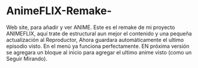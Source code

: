 # AnimeFLIX-Remake-
Web site, para añadir y ver ANIME. Este es el remake de mi proyecto ANIMEFLIX, aquí trate de estructural aun mejor el contenido y una pequeña actualización al Reproductor, Ahora guardara automáticamente el ultimo episodio visto. En el menú ya funciona perfectamente. EN próxima versión se agregara un bloque al inicio para agregar el ultimo anime visto (como un Seguir Mirando).

